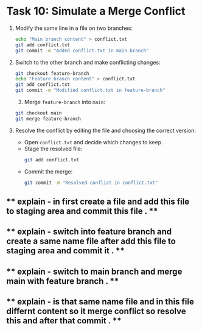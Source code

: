 # **Task 10: Simulate a Merge Conflict**
1. Modify the same line in a file on two branches:  
   ```bash
   echo "Main branch content" > conflict.txt
   git add conflict.txt
   git commit -m "Added conflict.txt in main branch"
   ```

2. Switch to the other branch and make conflicting changes:  
   ```bash
   git checkout feature-branch
   echo "Feature branch content" > conflict.txt
   git add conflict.txt
   git commit -m "Modified conflict.txt in feature-branch"
   ```
   3. Merge `feature-branch` into `main`:  
   ```bash
   git checkout main
   git merge feature-branch
   ```

4. Resolve the conflict by editing the file and choosing the correct version:  
   - Open `conflict.txt` and decide which changes to keep.
   - Stage the resolved file:  
     ```bash
     git add conflict.txt
     ```
   - Commit the merge:  
     ```bash
     git commit -m "Resolved conflict in conflict.txt"
     ```



 ##  ** explain - in first create a file and add this file to staging area and commit this file   . **



  ##  ** explain - switch into feature branch and create a same name file after add this file to staging area and commit it  . **


  ##  ** explain - switch to main branch and merge main with feature branch  . **


##  ** explain - is that same name file and in this file differnt content so it merge conflict so resolve this and after that commit  . **

